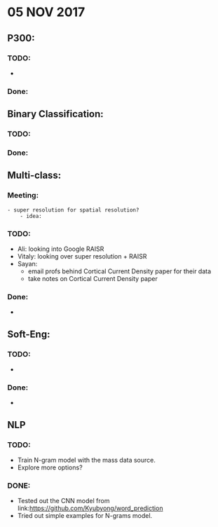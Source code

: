 # 05 NOV 2017

## P300:
### TODO:
-
### Done:


## Binary Classification:
### TODO:

### Done:


## Multi-class:
### Meeting:
    - super resolution for spatial resolution?
        - idea: 
### TODO:
- Ali: looking into Google RAISR
- Vitaly: looking over super resolution + RAISR
- Sayan:
    - email profs behind Cortical Current Density paper for their data
    - take notes on Cortical Current Density paper
### Done:
- 

## Soft-Eng:
### TODO:
- 

### Done:
- 

## NLP
### TODO:
- Train N-gram model with the mass data source.
- Explore more options?
### DONE:
- Tested out the CNN model from link:https://github.com/Kyubyong/word_prediction
- Tried out simple examples for N-grams model.
